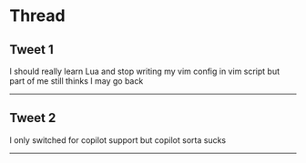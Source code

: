 # Thread

## Tweet 1

I should really learn Lua and stop writing my vim config in vim script but part of me still thinks I may go back

---

## Tweet 2

I only switched for copilot support but copilot sorta sucks

---

